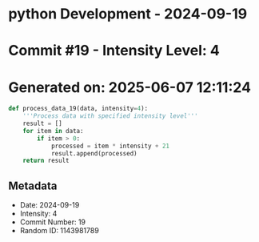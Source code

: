 ﻿# python Development - 2024-09-19
# Commit #19 - Intensity Level: 4
# Generated on: 2025-06-07 12:11:24
```python
def process_data_19(data, intensity=4):
    '''Process data with specified intensity level'''
    result = []
    for item in data:
        if item > 0:
            processed = item * intensity + 21
            result.append(processed)
    return result
```
## Metadata
- Date: 2024-09-19
- Intensity: 4
- Commit Number: 19
- Random ID: 1143981789

